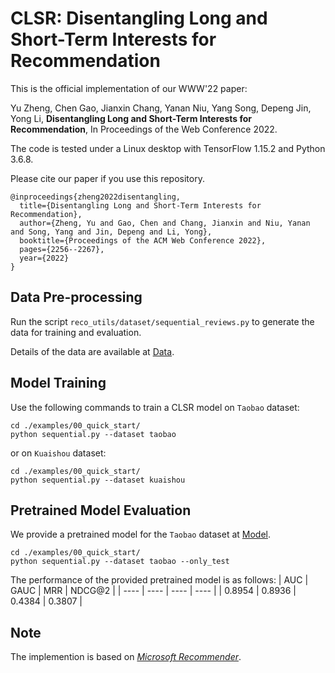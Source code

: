 # CLSR: Disentangling Long and Short-Term Interests for Recommendation

This is the official implementation of our WWW'22 paper:  

Yu Zheng, Chen Gao, Jianxin Chang, Yanan Niu, Yang Song, Depeng Jin, Yong Li, **Disentangling Long and Short-Term Interests for Recommendation**, In Proceedings of the Web Conference 2022.

The code is tested under a Linux desktop with TensorFlow 1.15.2 and Python 3.6.8.

Please cite our paper if you use this repository.
```
@inproceedings{zheng2022disentangling,
  title={Disentangling Long and Short-Term Interests for Recommendation},
  author={Zheng, Yu and Gao, Chen and Chang, Jianxin and Niu, Yanan and Song, Yang and Jin, Depeng and Li, Yong},
  booktitle={Proceedings of the ACM Web Conference 2022},
  pages={2256--2267},
  year={2022}
}
```

## Data Pre-processing


Run the script `reco_utils/dataset/sequential_reviews.py` to generate the data for training and evaluation.

Details of the data are available at [Data](./tests/resources/deeprec/sequential/README.md).


  

## Model Training

Use the following commands to train a CLSR model on `Taobao` dataset: 

```
cd ./examples/00_quick_start/
python sequential.py --dataset taobao
```

or on `Kuaishou` dataset:

```
cd ./examples/00_quick_start/
python sequential.py --dataset kuaishou
``` 


## Pretrained Model Evaluation

We provide a pretrained model for the `Taobao` dataset at [Model](./examples/00_quick_start/CLSR/taobao-clsr-debug/README.md).

```
cd ./examples/00_quick_start/
python sequential.py --dataset taobao --only_test
```

The performance of the provided pretrained model is as follows:
| AUC | GAUC | MRR | NDCG@2 |
| ---- | ---- | ---- | ---- |
| 0.8954 | 0.8936 | 0.4384 | 0.3807 |


## Note

The implemention is based on *[Microsoft Recommender](https://github.com/microsoft/recommenders)*.
